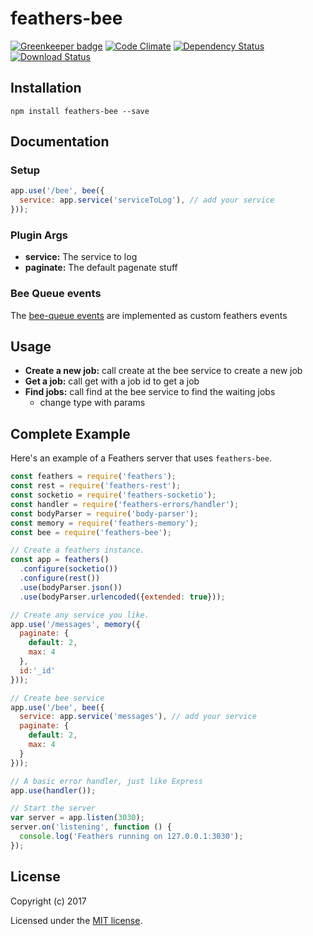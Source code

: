 # feathers-bee

[![Greenkeeper badge](https://badges.greenkeeper.io/codeanker/feathers-bee.svg)](https://greenkeeper.io/)
[![Code Climate](https://codeclimate.com/github/codeanker/feathers-bee/badges/gpa.svg)](https://codeclimate.com/github/codeanker/feathers-bee)
[![Dependency Status](https://img.shields.io/david/codeanker/feathers-bee.svg?style=flat-square)](https://david-dm.org/codeanker/feathers-bee)
[![Download Status](https://img.shields.io/npm/dm/feathers-bee.svg?style=flat-square)](https://www.npmjs.com/package/feathers-bee)

## Installation

```
npm install feathers-bee --save
```

## Documentation

### Setup

```js
app.use('/bee', bee({
  service: app.service('serviceToLog'), // add your service
}));
```
### Plugin Args
* **service:** The service to log
* **paginate:** The default pagenate stuff

### Bee Queue events
The [bee-queue events](https://github.com/bee-queue/bee-queue#queue-local-events) are implemented as custom feathers events

## Usage
* **Create a new job:** call create at the bee service to create a new job
* **Get a job:** call get with a job id to get a job
* **Find jobs:** call find at the bee service to find the waiting jobs
  * change type with params


## Complete Example

Here's an example of a Feathers server that uses `feathers-bee`.

```js
const feathers = require('feathers');
const rest = require('feathers-rest');
const socketio = require('feathers-socketio');
const handler = require('feathers-errors/handler');
const bodyParser = require('body-parser');
const memory = require('feathers-memory');
const bee = require('feathers-bee');

// Create a feathers instance.
const app = feathers()
  .configure(socketio())
  .configure(rest())
  .use(bodyParser.json())
  .use(bodyParser.urlencoded({extended: true}));

// Create any service you like.
app.use('/messages', memory({
  paginate: {
    default: 2,
    max: 4
  },
  id:'_id'
}));

// Create bee service
app.use('/bee', bee({
  service: app.service('messages'), // add your service
  paginate: {
    default: 2,
    max: 4
  }
}));

// A basic error handler, just like Express
app.use(handler());

// Start the server
var server = app.listen(3030);
server.on('listening', function () {
  console.log('Feathers running on 127.0.0.1:3030');
});

```

## License

Copyright (c) 2017

Licensed under the [MIT license](LICENSE).
